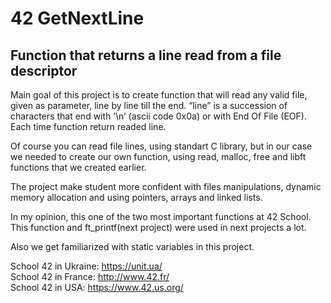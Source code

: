 # 42 GetNextLine
## Function that returns a line read from a file descriptor

Main goal of this project is to create function that will read any valid file, given as parameter, line by line till the end.
“line” is a succession of characters that end with ’\n’ (ascii code 0x0a) or with End Of File (EOF).
Each time function return readed line. 

Of course you can read file lines, using standart C library, but in our case we needed to create our own function, using read, malloc, free and libft functions that we created earlier. 

The project make student more confident with files manipulations, dynamic memory allocation and using pointers, arrays and linked lists.

In my opinion, this one of the two most important functions at 42 School. This function and ft_printf(next project) were used in next projects a lot. 

Also we get familiarized with static variables in this project.

School 42 in Ukraine: https://unit.ua/ <br />
School 42 in France: http://www.42.fr/ <br />
School 42 in USA: https://www.42.us.org/
